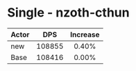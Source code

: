 # Single - nzoth-cthun
| Actor | DPS | Increase |
|---|:---:|:---:|
|new|108855|0.40%|
|Base|108416|0.00%|
